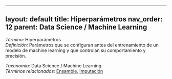 
---
layout: default
title: Hiperparámetros
nav_order: 12
parent: Data Science / Machine Learning
---

*Término:* Hiperparámetros  
*Definición:* Parámetros que se configuran antes del entrenamiento de un modelo de machine learning y que controlan su comportamiento y precisión.

*Taxonomía:* Data Science / Machine Learning  
*Términos relacionados:* [Ensamble](https://maleniski.github.io/diccionario-angl-tec-mx/docs/alfabeticamente/E/ensamble/), [Imputación](https://maleniski.github.io/diccionario-angl-tec-mx/docs/alfabeticamente/I/imputacin/)
